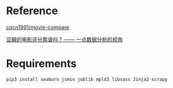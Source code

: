 # Reference
[cqcn1991/movie-compare](https://github.com/cqcn1991/movie-compare)

[豆瓣的电影评分靠谱吗？ —— 一点数据分析的视角](https://zhuanlan.zhihu.com/p/24815577)
# Requirements
```
pip3 install seaborn jsmin joblib mpld3 libsass Jinja2 scrapy

```
